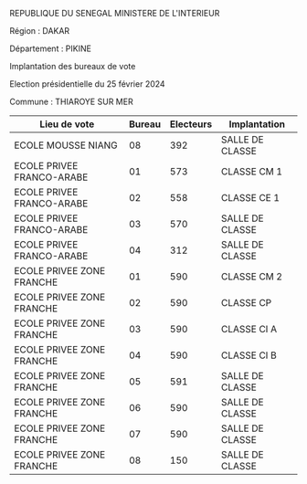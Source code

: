 REPUBLIQUE DU SENEGAL MINISTERE DE L'INTERIEUR

Région : DAKAR

Département : PIKINE

Implantation des bureaux de vote

Election présidentielle du 25 février 2024

Commune : THIAROYE SUR MER

| Lieu de vote | Bureau | Electeurs | Implantation |
| - | - | - | - |
| ECOLE MOUSSE NIANG | 08 | 392 | SALLE DE CLASSE |
| ECOLE PRIVEE FRANCO-ARABE | 01 | 573 | CLASSE CM 1 |
| ECOLE PRIVEE FRANCO-ARABE | 02 | 558 | CLASSE CE 1 |
| ECOLE PRIVEE FRANCO-ARABE | 03 | 570 | SALLE DE CLASSE |
| ECOLE PRIVEE FRANCO-ARABE | 04 | 312 | SALLE DE CLASSE |
| ECOLE PRIVEE ZONE FRANCHE | 01 | 590 | CLASSE CM 2 |
| ECOLE PRIVEE ZONE FRANCHE | 02 | 590 | CLASSE CP |
| ECOLE PRIVEE ZONE FRANCHE | 03 | 590 | CLASSE CI A |
| ECOLE PRIVEE ZONE FRANCHE | 04 | 590 | CLASSE CI B |
| ECOLE PRIVEE ZONE FRANCHE | 05 | 591 | SALLE DE CLASSE |
| ECOLE PRIVEE ZONE FRANCHE | 06 | 590 | SALLE DE CLASSE |
| ECOLE PRIVEE ZONE FRANCHE | 07 | 590 | SALLE DE CLASSE |
| ECOLE PRIVEE ZONE FRANCHE | 08 | 150 | SALLE DE CLASSE |

<!-- PageNumber="23/25" -->
